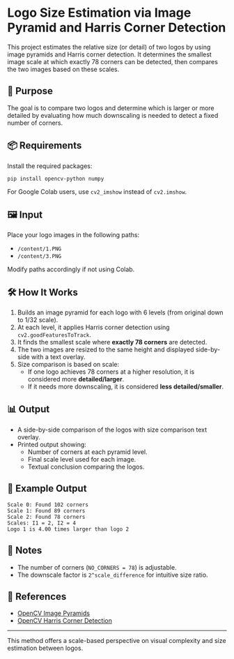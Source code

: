 # Logo Size Estimation via Image Pyramid and Harris Corner Detection

This project estimates the relative size (or detail) of two logos by using image pyramids and Harris corner detection. It determines the smallest image scale at which exactly 78 corners can be detected, then compares the two images based on these scales.

## 🧠 Purpose

The goal is to compare two logos and determine which is larger or more detailed by evaluating how much downscaling is needed to detect a fixed number of corners.

## 📦 Requirements

Install the required packages:

```bash
pip install opencv-python numpy
```

For Google Colab users, use `cv2_imshow` instead of `cv2.imshow`.

## 🖼️ Input

Place your logo images in the following paths:

- `/content/1.PNG`
- `/content/3.PNG`

Modify paths accordingly if not using Colab.

## 🛠️ How It Works

1. Builds an image pyramid for each logo with 6 levels (from original down to 1/32 scale).
2. At each level, it applies Harris corner detection using `cv2.goodFeaturesToTrack`.
3. It finds the smallest scale where **exactly 78 corners** are detected.
4. The two images are resized to the same height and displayed side-by-side with a text overlay.
5. Size comparison is based on scale:
   - If one logo achieves 78 corners at a higher resolution, it is considered more **detailed/larger**.
   - If it needs more downscaling, it is considered **less detailed/smaller**.

## 📊 Output

- A side-by-side comparison of the logos with size comparison text overlay.
- Printed output showing:
  - Number of corners at each pyramid level.
  - Final scale level used for each image.
  - Textual conclusion comparing the logos.

## 📎 Example Output

```
Scale 0: Found 102 corners  
Scale 1: Found 89 corners  
Scale 2: Found 78 corners  
Scales: I1 = 2, I2 = 4  
Logo 1 is 4.00 times larger than logo 2
```

## 📄 Notes

- The number of corners (`NO_CORNERS = 78`) is adjustable.
- The downscale factor is `2^scale_difference` for intuitive size ratio.

## 🔗 References

- [OpenCV Image Pyramids](https://docs.opencv.org/4.x/d4/d1f/tutorial_pyramids.html)
- [OpenCV Harris Corner Detection](https://docs.opencv.org/4.x/dc/d0d/tutorial_py_features_harris.html)

---

This method offers a scale-based perspective on visual complexity and size estimation between logos.
